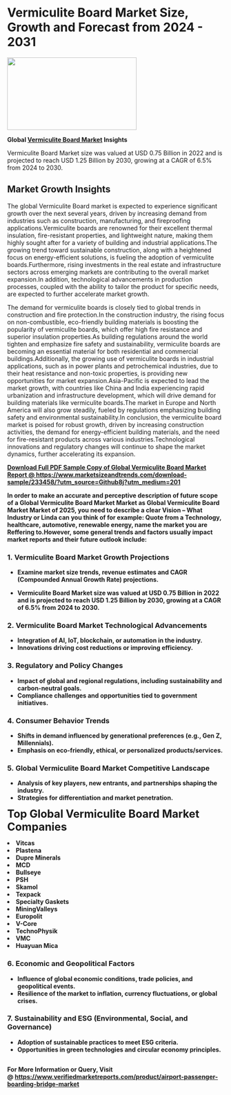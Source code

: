 <H1>Vermiculite Board Market Size, Growth and Forecast from 2024 - 2031</H1><img class="aligncenter size-medium wp-image-584254" src="https://thirdeyenews.in/wp-content/uploads/2024/09/Global-Market-Research-300x168.jpeg" alt="" width="300" height="168" /><p><strong>Global&nbsp;<a href="https://www.marketsizeandtrends.com/download-sample/233458/?utm_source=Github8j?utm_medium=201">Vermiculite Board Market</a> Insights</strong></p><p>Vermiculite Board Market size was valued at USD 0.75 Billion in 2022 and is projected to reach USD 1.25 Billion by 2030, growing at a CAGR of 6.5% from 2024 to 2030.</p><p><h2>Market Growth Insights</h2> <p>The global Vermiculite Board market is expected to experience significant growth over the next several years, driven by increasing demand from industries such as construction, manufacturing, and fireproofing applications.Vermiculite boards are renowned for their excellent thermal insulation, fire-resistant properties, and lightweight nature, making them highly sought after for a variety of building and industrial applications.The growing trend toward sustainable construction, along with a heightened focus on energy-efficient solutions, is fueling the adoption of vermiculite boards.Furthermore, rising investments in the real estate and infrastructure sectors across emerging markets are contributing to the overall market expansion.In addition, technological advancements in production processes, coupled with the ability to tailor the product for specific needs, are expected to further accelerate market growth.</p> <p><strong><a href="#"></a></strong></p> <p>The demand for vermiculite boards is closely tied to global trends in construction and fire protection.In the construction industry, the rising focus on non-combustible, eco-friendly building materials is boosting the popularity of vermiculite boards, which offer high fire resistance and superior insulation properties.As building regulations around the world tighten and emphasize fire safety and sustainability, vermiculite boards are becoming an essential material for both residential and commercial buildings.Additionally, the growing use of vermiculite boards in industrial applications, such as in power plants and petrochemical industries, due to their heat resistance and non-toxic properties, is providing new opportunities for market expansion.Asia-Pacific is expected to lead the market growth, with countries like China and India experiencing rapid urbanization and infrastructure development, which will drive demand for building materials like vermiculite boards.The market in Europe and North America will also grow steadily, fueled by regulations emphasizing building safety and environmental sustainability.In conclusion, the vermiculite board market is poised for robust growth, driven by increasing construction activities, the demand for energy-efficient building materials, and the need for fire-resistant products across various industries.Technological innovations and regulatory changes will continue to shape the market dynamics, further accelerating its expansion.</p> <p><strong><a href="#"></p><p><span class=""><strong>Download Full PDF Sample Copy of Global Vermiculite Board Market Report</strong> @ <a href="https://www.marketsizeandtrends.com/download-sample/233458/?utm_source=Github8j?utm_medium=201" target="_blank">https://www.marketsizeandtrends.com/download-sample/233458/?utm_source=Github8j?utm_medium=201</a></span></p><p>In order to make an accurate and perceptive description of future scope of a Global&nbsp;Vermiculite Board Market Market as Global&nbsp;Vermiculite Board Market Market of 2025, you need to describe a clear Vision &ndash; What Industry or Linda can you think of for example: Quote from a Technology, healthcare, automotive, renewable energy, name the market you are Reffering to.However, some general trends and factors usually impact market reports and their future outlook include:</p><h3>1.&nbsp;<strong>Vermiculite Board Market Growth Projections</strong></h3><ul><li>Examine market size trends, revenue estimates and CAGR (Compounded Annual Growth Rate) projections.</li><li><p>Vermiculite Board Market size was valued at USD 0.75 Billion in 2022 and is projected to reach USD 1.25 Billion by 2030, growing at a CAGR of 6.5% from 2024 to 2030.</p></li></ul><h3>2.&nbsp;<strong>Vermiculite Board Market Technological Advancements</strong></h3><ul><li>Integration of AI, IoT, blockchain, or automation in the industry.</li><li>Innovations driving cost reductions or improving efficiency.</li></ul><h3>3.&nbsp;<strong>Regulatory and Policy Changes</strong></h3><ul><li>Impact of global and regional regulations, including sustainability and carbon-neutral goals.</li><li>Compliance challenges and opportunities tied to government initiatives.</li></ul><h3>4.&nbsp;<strong>Consumer Behavior Trends</strong></h3><ul><li>Shifts in demand influenced by generational preferences (e.g., Gen Z, Millennials).</li><li>Emphasis on eco-friendly, ethical, or personalized products/services.</li></ul><h3>5.&nbsp;<strong>Global Vermiculite Board Market Competitive Landscape</strong></h3><ul><li>Analysis of key players, new entrants, and partnerships shaping the industry.</li><li>Strategies for differentiation and market penetration.</li></ul><p data-pm-slice="1 1 []"><span style="color: inherit; font-family: inherit; font-size: 25px;">Top Global Vermiculite Board Market Companies</span></p><div class="" data-test-id=""><p><li>Vitcas</li><li> Plastena</li><li> Dupre Minerals</li><li> MCD</li><li> Bullseye</li><li> PSH</li><li> Skamol</li><li> Texpack</li><li> Specialty Gaskets</li><li> MiningValleys</li><li> Europolit</li><li> V-Core</li><li> TechnoPhysik</li><li> VMC</li><li> Huayuan Mica</li></p></div><h3>6.&nbsp;<strong>Economic and Geopolitical Factors</strong></h3><ul><li>Influence of global economic conditions, trade policies, and geopolitical events.</li><li>Resilience of the market to inflation, currency fluctuations, or global crises.</li></ul><h3>7.&nbsp;<strong>Sustainability and ESG (Environmental, Social, and Governance)</strong></h3><ul><li>Adoption of sustainable practices to meet ESG criteria.</li><li>Opportunities in green technologies and circular economy principles.</li></ul><h2><strong style="font-size: 14px;">For More Information or Query, Visit @&nbsp;</strong><a style="background-color: #ffffff; font-size: 14px;" href="https://www.marketsizeandtrends.com/report/vermiculite-board-market/" target="_blank">https://www.verifiedmarketreports.com/product/airport-passenger-boarding-bridge-market</a></h2>